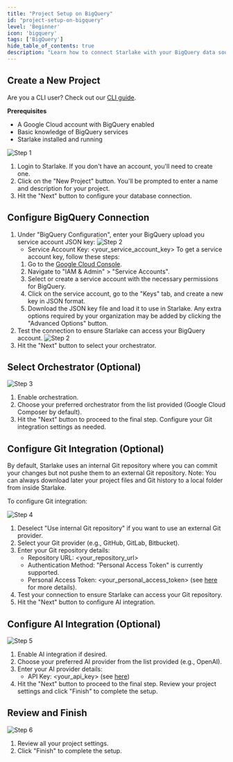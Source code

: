```yaml
---
title: "Project Setup on BigQuery"
id: "project-setup-on-bigquery"
level: 'Beginner'
icon: 'bigquery'
tags: ['BigQuery']
hide_table_of_contents: true
description: "Learn how to connect Starlake with your BigQuery data sources."
---
```


## Create a New Project


Are you a CLI user? Check out our [CLI guide](/category/project-setup).


__Prerequisites__

- A Google Cloud account with BigQuery enabled
- Basic knowledge of BigQuery services
- Starlake installed and running

![Step 1](/img/guides/project-setup-on-bigquery/step1.png "Step 1")

1. Login to Starlake. If you don't have an account, you'll need to create one.
2. Click on the "New Project" button. You'll be prompted to enter a name and description for your project.
3. Hit the "Next" button to configure your database connection.

## Configure BigQuery Connection

1. Under "BigQuery Configuration", enter your BigQuery upload you service account JSON key:
![Step 2]( /img/guides/project-setup-on-bigquery/step2.1.png "Step 2")
   - Service Account Key: <your_service_account_key>
  To get a service account key, follow these steps:
   1. Go to the [Google Cloud Console](https://console.cloud.google.com/).
   2. Navigate to "IAM & Admin" > "Service Accounts".
   3. Select or create a service account with the necessary permissions for BigQuery.
   4. Click on the service account, go to the "Keys" tab, and create a new key in JSON format.
   5. Download the JSON key file and load it to use in Starlake.
  Any extra options required by your organization may be added by clicking the "Advanced Options" button.
1. Test the connection to ensure Starlake can access your BigQuery account.
![Step 2]( /img/guides/project-setup-on-bigquery/step2.2.png "Step 2")
1. Hit the "Next" button to select your orchestrator.


## Select Orchestrator (Optional)

![Step 3]( /img/guides/project-setup-on-bigquery/step3.png "Step 3")

1. Enable orchestration.
2. Choose your preferred orchestrator from the list provided (Google Cloud Composer by default).
3. Hit the "Next" button to proceed to the final step. Configure your Git integration settings as needed.


## Configure Git Integration (Optional)

By default, Starlake uses an internal Git repository where you can commit your changes but not pushe them to an external Git repository.
Note: You can always download later your project files and Git history to a local folder from inside Starlake.

To configure Git integration:

![Step 4]( /img/guides/project-setup-on-bigquery/step4.png "Step 4")

1. Deselect "Use internal Git repository" if you want to use an external Git provider.
2. Select your Git provider (e.g., GitHub, GitLab, Bitbucket).
3. Enter your Git repository details:
   - Repository URL: <your_repository_url>
   - Authentication Method: "Personal Access Token" is currently supported.
   - Personal Access Token: <your_personal_access_token> (see [here](https://docs.github.com/en/authentication/keeping-your-account-and-data-secure/managing-your-personal-access-tokens) for more details).
4. Test your connection to ensure Starlake can access your Git repository.
5. Hit the "Next" button to configure AI integration.


## Configure AI Integration (Optional)

![Step 5]( /img/guides/project-setup-on-snowflake/step5.png "Step 5")

1. Enable AI integration if desired.
2. Choose your preferred AI provider from the list provided (e.g., OpenAI).
3. Enter your AI provider details:
   - API Key: <your_api_key> (see [here](https://platform.openai.com/api-keys))
4. Hit the "Next" button to proceed to the final step. Review your project settings and click "Finish" to complete the setup.

## Review and Finish

![Step 6]( /img/guides/project-setup-on-bigquery/step6.png "Step 6")

1. Review all your project settings.
2. Click "Finish" to complete the setup.
